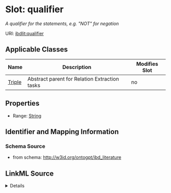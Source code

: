 

# Slot: qualifier


_A qualifier for the statements, e.g. "NOT" for negation_



URI: [ibdlit:qualifier](http://w3id.org/ontogpt/ibd_literature/qualifier)



<!-- no inheritance hierarchy -->





## Applicable Classes

| Name | Description | Modifies Slot |
| --- | --- | --- |
| [Triple](Triple.md) | Abstract parent for Relation Extraction tasks |  no  |







## Properties

* Range: [String](String.md)





## Identifier and Mapping Information







### Schema Source


* from schema: http://w3id.org/ontogpt/ibd_literature




## LinkML Source

<details>
```yaml
name: qualifier
description: A qualifier for the statements, e.g. "NOT" for negation
from_schema: http://w3id.org/ontogpt/ibd_literature
rank: 1000
alias: qualifier
owner: Triple
domain_of:
- Triple
range: string

```
</details>